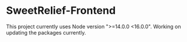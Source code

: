 # SweetRelief-Frontend

This project currently uses Node version ">=14.0.0 <16.0.0". Working on updating the packages currently. 